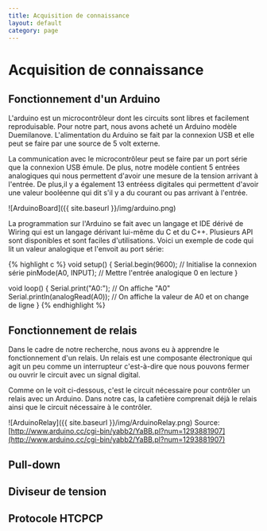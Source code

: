 ```yaml
---
title: Acquisition de connaissance
layout: default
category: page
---
```


Acquisition de connaissance
===========================

Fonctionnement d'un Arduino
---------------------------
L'arduino est un microcontrôleur dont les circuits sont libres et facilement
reproduisable. Pour notre part, nous avons acheté un Arduino modèle Duemilanove.
L'alimentation du Arduino se fait par la connexion USB et elle peut se faire
par une source de 5 volt externe. 

La communication avec le microcontrôleur peut se faire par un port série que 
la connexion USB émule. De plus, notre modèle contient 5 entrées analogiques qui
nous permettent d'avoir une mesure de la tension arrivant à l'entrée. De plus,il 
y a également 13 entréess digitales qui permettent d'avoir une valeur booléenne
qui dit s'il y a du courant ou pas arrivant à l'entrée.

![ArduinoBoard]({{ site.baseurl }}/img/arduino.png)

La programmation sur l'Arduino se fait avec un langage et IDE dérivé de Wiring 
qui est un langage dérivant lui-même du C et du C++. Plusieurs API sont 
disponibles et sont faciles d'utilisations. Voici un exemple de code qui 
lit un valeur analogique et l'envoit au port série:

{% highlight c %}
void setup()
{
  Serial.begin(9600); // Initialise la connexion série
  pinMode(A0, INPUT); // Mettre l'entrée analogique 0 en lecture
}

void loop()
{
  Serial.print("A0:"); // On affiche "A0"
  Serial.println(analogRead(A0)); // On affiche la valeur de A0 et on change de ligne
}
{% endhighlight %}

Fonctionnement de relais
------------------------

Dans le cadre de notre recherche, nous avons eu à apprendre le fonctionnement
d'un relais. Un relais est une composante électronique qui agit un peu comme
un interrupteur c'est-à-dire que nous pouvons fermer ou ouvrir le circuit 
avec un signal digital. 

Comme on le voit ci-dessous, c'est le circuit nécessaire pour contrôler un relais
avec un Arduino. Dans notre cas, la cafetière comprenait déjà le relais ainsi que
le circuit nécessaire à le contrôler.

![ArduinoRelay]({{ site.baseurl }}/img/ArduinoRelay.png)
Source: [http://www.arduino.cc/cgi-bin/yabb2/YaBB.pl?num=1293881907](http://www.arduino.cc/cgi-bin/yabb2/YaBB.pl?num=1293881907)



Pull-down
---------


Diviseur de tension
-------------------


Protocole HTCPCP
----------------


